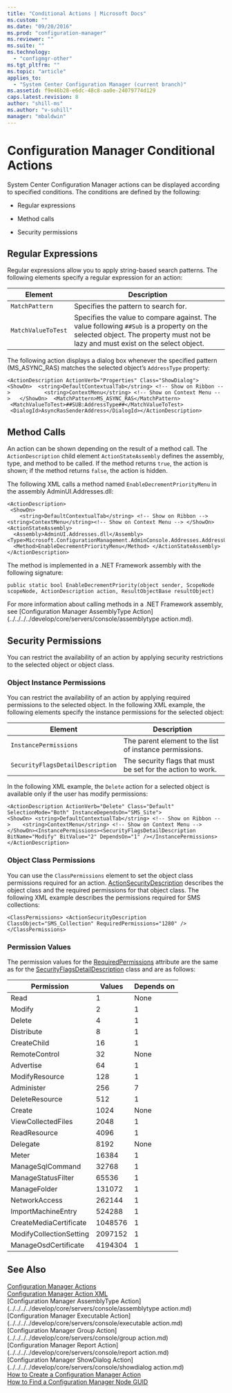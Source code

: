 ```yaml
---
title: "Conditional Actions | Microsoft Docs"
ms.custom: ""
ms.date: "09/20/2016"
ms.prod: "configuration-manager"
ms.reviewer: ""
ms.suite: ""
ms.technology:
  - "configmgr-other"
ms.tgt_pltfrm: ""
ms.topic: "article"
applies_to:
  - "System Center Configuration Manager (current branch)"
ms.assetid: f9e46b28-e6dc-48c8-aa0e-24079774d129
caps.latest.revision: 8
author: "shill-ms"
ms.author: "v-suhill"
manager: "mbaldwin"
---
```

# Configuration Manager Conditional Actions
System Center Configuration Manager actions can be displayed according to specified conditions. The conditions are defined by the following:  

-   Regular expressions  

-   Method calls  

-   Security permissions  

## Regular Expressions  
 Regular expressions allow you to apply string-based search patterns. The following elements specify a regular expression for an action:  

|Element|Description|  
|-------------|-----------------|  
|`MatchPattern`|Specifies the pattern to search for.|  
|`MatchValueToTest`|Specifies the value to compare against. The value following `##Sub` is a property on the selected object. The property must not be lazy and must exist on the select object.|  

 The following action displays a dialog box whenever the specified pattern (MS_ASYNC_RAS) matches the selected object’s `AddressType` property:  

```  
<ActionDescription ActionVerb="Properties" Class="ShowDialog">  <ShowOn>  <string>DefaultContextualTab</string> <!-- Show on Ribbon -->           <string>ContextMenu</string> <!-- Show on Context Menu -->   </ShowOn>  <MatchPattern>MS_ASYNC_RAS</MatchPattern>  
 <MatchValueToTest>##SUB:AddressType##</MatchValueToTest>  
 <DialogId>AsyncRasSenderAddress</DialogId></ActionDescription>  
```  

## Method Calls  
 An action can be shown depending on the result of a method call. The `ActionDescription` child element `ActionStateAssembly` defines the assembly, type, and method to be called. If the method returns `true`, the action is shown; if the method returns `false`, the action is hidden.  

 The following XML calls a method named `EnableDecrementPriorityMenu` in the assembly AdminUI.Addresses.dll:  

```  
<ActionDescription>  
 <ShowOn>  
    <string>DefaultContextualTab</string> <!-- Show on Ribbon -->         <string>ContextMenu</string><!-- Show on Context Menu --> </ShowOn> <ActionStateAssembly>  
  <Assembly>AdminUI.Addresses.dll</Assembly>   <Type>Microsoft.ConfigurationManagement.AdminConsole.Addresses.AddressUtilityClass</Type>  
  <Method>EnableDecrementPriorityMenu</Method> </ActionStateAssembly>  
</ActionDescription>  
```  

 The method is implemented in a .NET Framework assembly with the following signature:  

 `public static bool EnableDecrementPriority(object sender, ScopeNode scopeNode, ActionDescription action, ResultObjectBase resultObject)`  

 For more information about calling methods in a .NET Framework assembly, see [Configuration Manager AssemblyType Action](../../../../develop/core/servers/console/assemblytype action.md).  

## Security Permissions  
 You can restrict the availability of an action by applying security restrictions to the selected object or object class.  

### Object Instance Permissions  
 You can restrict the availability of an action by applying required permissions to the selected object. In the following XML example, the following elements specify the instance permissions for the selected object:  

|Element|Description|  
|-------------|-----------------|  
|`InstancePermissions`|The parent element to the list of instance permissions.|  
|`SecurityFlagsDetailDescription`|The security flags that must be set for the action to work.|  

 In the following XML example, the `Delete` action for a selected object is available only if the user has modify permissions:  

```  
<ActionDescription ActionVerb="Delete" Class="Default" SelectionMode="Both" InstanceDependsOn="SMS_Site">  
<ShowOn> <string>DefaultContextualTab</string> <!-- Show on Ribbon -->    <string>ContextMenu</string> <!-- Show on Context Menu --></ShowOn><InstancePermissions><SecurityFlagsDetailDescription BitName="Modify" BitValue="2" DependsOn="1" /></InstancePermissions>  
</ActionDescription>  
```  

### Object Class Permissions  
 You can use the `ClassPermissions` element to set the object class permissions required for an action. [ActionSecurityDescription](https://msdn.microsoft.com/library/microsoft.configurationmanagement.adminconsole.schema.actionsecuritydescription.aspx) describes the object class and the required permissions for that object class. The following XML example describes the permissions required for SMS collections:  

```  
<ClassPermissions> <ActionSecurityDescription ClassObject="SMS_Collection" RequiredPermissions="1280" />  
</ClassPermissions>  
```  

### Permission Values  
 The permission values for the [RequiredPermissions](https://msdn.microsoft.com/library/microsoft.configurationmanagement.adminconsole.schema.actionsecuritydescription.requiredpermissions.aspx) attribute are the same as for the [SecurityFlagsDetailDescription](https://msdn.microsoft.com/library/microsoft.configurationmanagement.adminconsole.schema.securityflagsdetaildescription.aspx) class and are as follows:  

|Permission|Values|Depends on|  
|----------------|------------|----------------|  
|Read|1|None|  
|Modify|2|1|  
|Delete|4|1|  
|Distribute|8|1|  
|CreateChild|16|1|  
|RemoteControl|32|None|  
|Advertise|64|1|  
|ModifyResource|128|1|  
|Administer|256|7|  
|DeleteResource|512|1|  
|Create|1024|None|  
|ViewCollectedFiles|2048|1|  
|ReadResource|4096|1|  
|Delegate|8192|None|  
|Meter|16384|1|  
|ManageSqlCommand|32768|1|  
|ManageStatusFilter|65536|1|  
|ManageFolder|131072|1|  
|NetworkAccess|262144|1|  
|ImportMachineEntry|524288|1|  
|CreateMediaCertificate|1048576|1|  
|ModifyCollectionSetting|2097152|1|  
|ManageOsdCertificate|4194304|1|  

## See Also  
 [Configuration Manager Actions](../../../../develop/core/servers/console/configuration-manager-actions.md)   
 [Configuration Manager Action XML](../../../../develop/core/servers/console/configuration-manager-action-xml.md)   
 [Configuration Manager AssemblyType Action](../../../../develop/core/servers/console/assemblytype action.md)   
 [Configuration Manager Executable Action](../../../../develop/core/servers/console/executable action.md)   
 [Configuration Manager Group Action](../../../../develop/core/servers/console/group action.md)   
 [Configuration Manager Report Action](../../../../develop/core/servers/console/report action.md)   
 [Configuration Manager ShowDialog Action](../../../../develop/core/servers/console/showdialog action.md)   
 [How to Create a Configuration Manager Action](../../../../develop/core/servers/console/how-to-create-a-configuration-manager-action.md)   
 [How to Find a Configuration Manager Node GUID](../../../../develop/core/servers/console/how-to-find-a-configuration-manager-console-node-guid.md)

